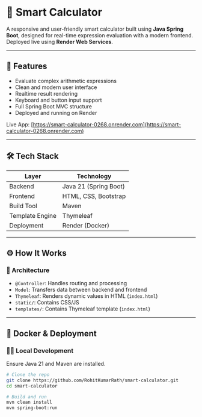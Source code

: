 # 🧠 Smart Calculator

A responsive and user-friendly smart calculator built using **Java Spring Boot**, designed for real-time expression evaluation with a modern frontend. Deployed live using **Render Web Services**.

---

## 🌟 Features

- Evaluate complex arithmetic expressions
- Clean and modern user interface
- Realtime result rendering
- Keyboard and button input support
- Full Spring Boot MVC structure
- Deployed and running on Render

Live App: [https://smart-calculator-0268.onrender.com](https://smart-calculator-0268.onrender.com)

---

## 🛠️ Tech Stack

| Layer          | Technology         |
|----------------|--------------------|
| Backend        | Java 21 (Spring Boot) |
| Frontend       | HTML, CSS, Bootstrap |
| Build Tool     | Maven              |
| Template Engine| Thymeleaf          |
| Deployment     | Render (Docker)    |

---

## ⚙️ How It Works

### 🧩 Architecture

- `@Controller`: Handles routing and processing
- `Model`: Transfers data between backend and frontend
- `Thymeleaf`: Renders dynamic values in HTML (`index.html`)
- `static/`: Contains CSS/JS
- `templates/`: Contains Thymeleaf template (`index.html`)

---

## 🐳 Docker & Deployment

### 🧑‍💻 Local Development
Ensure Java 21 and Maven are installed.

```bash
# Clone the repo
git clone https://github.com/RohitKumarRath/smart-calculator.git
cd smart-calculator

# Build and run
mvn clean install
mvn spring-boot:run
